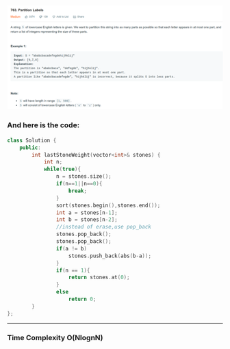 ## ![](/Archive/images/Leetcode_Partition_Labels.png)

### And here is the code:

```c++
class Solution {
    public:
        int lastStoneWeight(vector<int>& stones) {
            int n;
            while(true){
                n = stones.size();
                if(n==1||n==0){
                    break;
                }
                sort(stones.begin(),stones.end());
                int a = stones[n-1];
                int b = stones[n-2];
                //instead of erase,use pop_back
                stones.pop_back();
                stones.pop_back();
                if(a != b)
                    stones.push_back(abs(b-a));
                }
                if(n == 1){
                    return stones.at(0);
                }
                else
                    return 0;
        }
};
```

---

### Time Complexity O(NlognN)
